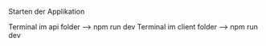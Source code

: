 Starten der Applikation

Terminal im api folder --> npm run dev
Terminal im client folder --> npm run dev
